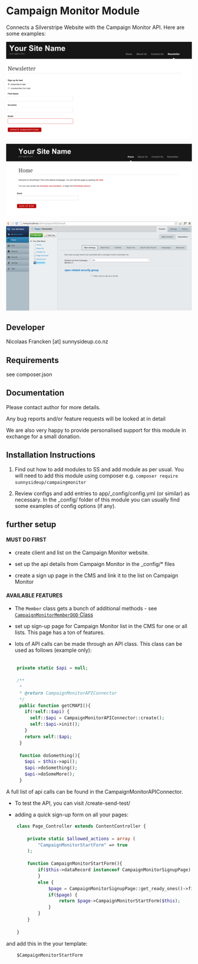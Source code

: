 Campaign Monitor Module
================================================================================

Connects a Silverstripe Website with the Campaign Monitor
API. Here are some examples:

![Sign Up Page](/docs/screenshots/SignupForm.png)

![Quick Sign Up Form](/docs/screenshots/QuickSignupForm.png)

![Back-End](/docs/screenshots/Backend.png)


Developer
-----------------------------------------------
Nicolaas Francken [at] sunnysideup.co.nz


Requirements
-----------------------------------------------
see composer.json


Documentation
-----------------------------------------------
Please contact author for more details.

Any bug reports and/or feature requests will be
looked at in detail

We are also very happy to provide personalised support
for this module in exchange for a small donation.


Installation Instructions
-----------------------------------------------

1. Find out how to add modules to SS and add module as per usual.
   You will need to add this module using composer
   e.g. `composer require sunnysideup/campaingmonitor`

2. Review configs and add entries to app/_config/config.yml
(or similar) as necessary.
In the _config/ folder of this module
you can usually find some examples of config options (if any).


further setup
-----------------------------------------------

#### MUST DO FIRST

 * create client and list on the Campaign Monitor website.

 * set up the api details from Campaign Monitor in the _config/* files

 * create a sign up page in the CMS and link it to the list on Campaign Monitor

#### AVAILABLE FEATURES

 * The `Member` class gets a bunch of additional methods - see [`CampaignMonitorMemberDOD` Class](code/decorators/CampaignMonitorMemberDOD.php)

 * set up sign-up page for Campaign Monitor list in the CMS for one or all lists. This page has a ton of features.

 * lots of API calls can be made through an API class. This class can be used as follows (example only):

```php

    private static $api = null;

    /**
     *
     * @return CampaignMonitorAPIConnector
     */
     public function getCMAPI(){
       if(!self::$api) {
         self::$api = CampaignMonitorAPIConnector::create();
         self::$api->init();
       }
       return self::$api;
     }

     function doSomething(){
       $api = $this->api();
       $api->doSomething();
       $api->doSomeMore();
     }
```

A full list of api calls can be found in the CampaignMonitorAPIConnector.

 * To test the API, you can visit /create-send-test/

 * adding a quick sign-up form on all your pages:

```php
    class Page_Controller extends ContentController {

        private static $allowed_actions = array (
            "CampaignMonitorStartForm" => true
        );

        function CampaignMonitorStartForm(){
            if($this->dataRecord instanceof CampaignMonitorSignupPage) {
            }
            else {
                $page = CampaignMonitorSignupPage::get_ready_ones()->first();
                if($page) {
                    return $page->CampaignMonitorStartForm($this);
                }
            }
        }

    }

```

and add this in the your template:

```html
    $CampaignMonitorStartForm
```
